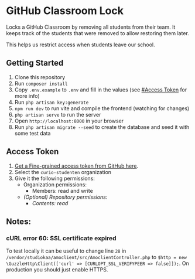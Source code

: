 # GitHub Classroom Lock

Locks a GitHub Classroom by removing all students from their team. It keeps track of the students that were removed to allow restoring them later.

This helps us restrict access when students leave our school.

## Getting Started

1. Clone this repository
2. Run `composer install`
3. Copy `.env.example` to `.env` and fill in the values (see [#Access Token](#access-token) for more info)
4. Run `php artisan key:generate`
5. `npm run dev` to run vite and compile the frontend (watching for changes)
6. `php artisan serve` to run the server
7. Open `http://localhost:8000` in your browser
8. Run `php artisan migrate --seed` to create the database and seed it with some test data

## Access Token

1. [Get a Fine-grained access token from GitHub here](https://github.com/settings/personal-access-tokens/new).
2. Select the `curio-studenten` organization
3. Give it the following permissions:
    * Organization permissions:
        * Members: read and write
    * *(Optional) Repository permissions:*
        * *Contents: read*

## Notes:

### cURL error 60: SSL certificate expired
To test locally it can be useful to change line `28` in `/vendor/studiokaa/amoclient/src/AmoclientController.php` to `$http = new \GuzzleHttp\Client(['curl' => [CURLOPT_SSL_VERIFYPEER => false]]);`. On production you should just enable HTTPS.
